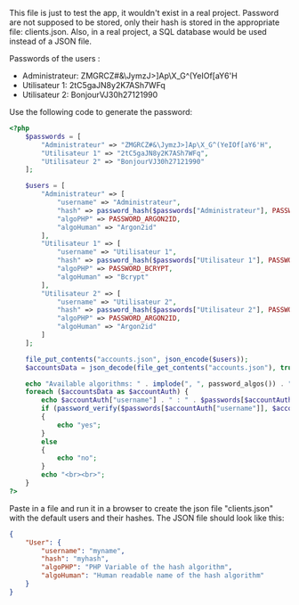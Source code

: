 
This file is just to test the app, it wouldn't exist in a real project.
Password are not supposed to be stored, only their hash is stored in the appropriate file: clients.json.
Also, in a real project, a SQL database would be used instead of a JSON file.

Passwords of the users :
- Administrateur: ZMGRCZ#&\JymzJ>]Ap\X_G^(YeIOf[aY6'H
- Utilisateur 1: 2tC5gaJN8y2K7ASh7WFq
- Utilisateur 2: BonjourVJ30h27121990

Use the following code to generate the password:

```php
<?php
    $passwords = [
        "Administrateur" => "ZMGRCZ#&\JymzJ>]Ap\X_G^(YeIOf[aY6'H",
        "Utilisateur 1" => "2tC5gaJN8y2K7ASh7WFq",
        "Utilisateur 2" => "BonjourVJ30h27121990"
    ];

    $users = [
        "Administrateur" => [
            "username" => "Administrateur",
            "hash" => password_hash($passwords["Administrateur"], PASSWORD_ARGON2ID),
            "algoPHP" => PASSWORD_ARGON2ID,
            "algoHuman" => "Argon2id"
        ],
        "Utilisateur 1" => [
            "username" => "Utilisateur 1",
            "hash" => password_hash($passwords["Utilisateur 1"], PASSWORD_BCRYPT),
            "algoPHP" => PASSWORD_BCRYPT,
            "algoHuman" => "Bcrypt"
        ],
        "Utilisateur 2" => [
            "username" => "Utilisateur 2",
            "hash" => password_hash($passwords["Utilisateur 2"], PASSWORD_ARGON2ID),
            "algoPHP" => PASSWORD_ARGON2ID,
            "algoHuman" => "Argon2id"
        ]
    ];

    file_put_contents("accounts.json", json_encode($users));
    $accountsData = json_decode(file_get_contents("accounts.json"), true);

    echo "Available algorithms: " . implode(", ", password_algos()) . "<br><br>";
    foreach ($accountsData as $accountAuth) {
        echo $accountAuth["username"] . " : " . $passwords[$accountAuth["username"]] . " : " . $accountAuth["hash"] . " : " . $accountAuth["algoPHP"] . " : " . $accountAuth["algoHuman"] . "<br>";
        if (password_verify($passwords[$accountAuth["username"]], $accountAuth["hash"]))
        {
            echo "yes";
        }
        else
        {
            echo "no";
        }
        echo "<br><br>";
    }
?>
```

Paste in a file and run it in a browser to create the json file "clients.json" with the default users and their hashes.
The JSON file should look like this:

```json
{
    "User": {
        "username": "myname",
        "hash": "myhash",
        "algoPHP": "PHP Variable of the hash algorithm",
        "algoHuman": "Human readable name of the hash algorithm"
    }
}
```
